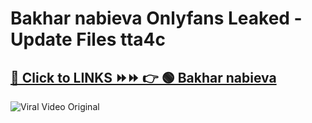 
 # Bakhar nabieva Onlyfans Leaked - Update Files tta4c

## <h2><a href="https://clipsfans.com/Bakhar_nabieva&ref=git">🔗 Click to LINKS ⏩⏩ 👉 🟢 Bakhar nabieva </a></h2>

<a href="https://clipsfans.com/Bakhar_nabieva&ref=git" rel="nofollow" data-target="animated-image.originalLink"><img src="https://i.ibb.co.com/xMMVF88/686577567.gif" alt="Viral Video Original" style="max-width: 100%; display: inline-block;" data-target="animated-image.originalImage"></a>


